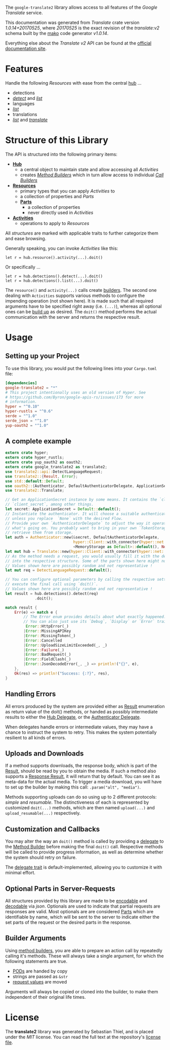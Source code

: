<!---
DO NOT EDIT !
This file was generated automatically from 'src/mako/api/README.md.mako'
DO NOT EDIT !
-->
The `google-translate2` library allows access to all features of the *Google Translate* service.

This documentation was generated from *Translate* crate version *1.0.14+20170525*, where *20170525* is the exact revision of the *translate:v2* schema built by the [mako](http://www.makotemplates.org/) code generator *v1.0.14*.

Everything else about the *Translate* *v2* API can be found at the
[official documentation site](https://code.google.com/apis/language/translate/v2/getting_started.html).
# Features

Handle the following *Resources* with ease from the central [hub](https://docs.rs/google-translate2/1.0.14+20170525/google_translate2/Translate) ... 

* detections
 * [*detect*](https://docs.rs/google-translate2/1.0.14+20170525/google_translate2/api::DetectionDetectCall) and [*list*](https://docs.rs/google-translate2/1.0.14+20170525/google_translate2/api::DetectionListCall)
* languages
 * [*list*](https://docs.rs/google-translate2/1.0.14+20170525/google_translate2/api::LanguageListCall)
* translations
 * [*list*](https://docs.rs/google-translate2/1.0.14+20170525/google_translate2/api::TranslationListCall) and [*translate*](https://docs.rs/google-translate2/1.0.14+20170525/google_translate2/api::TranslationTranslateCall)




# Structure of this Library

The API is structured into the following primary items:

* **[Hub](https://docs.rs/google-translate2/1.0.14+20170525/google_translate2/Translate)**
    * a central object to maintain state and allow accessing all *Activities*
    * creates [*Method Builders*](https://docs.rs/google-translate2/1.0.14+20170525/google_translate2/client::MethodsBuilder) which in turn
      allow access to individual [*Call Builders*](https://docs.rs/google-translate2/1.0.14+20170525/google_translate2/client::CallBuilder)
* **[Resources](https://docs.rs/google-translate2/1.0.14+20170525/google_translate2/client::Resource)**
    * primary types that you can apply *Activities* to
    * a collection of properties and *Parts*
    * **[Parts](https://docs.rs/google-translate2/1.0.14+20170525/google_translate2/client::Part)**
        * a collection of properties
        * never directly used in *Activities*
* **[Activities](https://docs.rs/google-translate2/1.0.14+20170525/google_translate2/client::CallBuilder)**
    * operations to apply to *Resources*

All *structures* are marked with applicable traits to further categorize them and ease browsing.

Generally speaking, you can invoke *Activities* like this:

```Rust,ignore
let r = hub.resource().activity(...).doit()
```

Or specifically ...

```ignore
let r = hub.detections().detect(...).doit()
let r = hub.detections().list(...).doit()
```

The `resource()` and `activity(...)` calls create [builders][builder-pattern]. The second one dealing with `Activities` 
supports various methods to configure the impending operation (not shown here). It is made such that all required arguments have to be 
specified right away (i.e. `(...)`), whereas all optional ones can be [build up][builder-pattern] as desired.
The `doit()` method performs the actual communication with the server and returns the respective result.

# Usage

## Setting up your Project

To use this library, you would put the following lines into your `Cargo.toml` file:

```toml
[dependencies]
google-translate2 = "*"
# This project intentionally uses an old version of Hyper. See
# https://github.com/Byron/google-apis-rs/issues/173 for more
# information.
hyper = "^0.10"
hyper-rustls = "^0.6"
serde = "^1.0"
serde_json = "^1.0"
yup-oauth2 = "^1.0"
```

## A complete example

```Rust
extern crate hyper;
extern crate hyper_rustls;
extern crate yup_oauth2 as oauth2;
extern crate google_translate2 as translate2;
use translate2::api::DetectLanguageRequest;
use translate2::{Result, Error};
use std::default::Default;
use oauth2::{Authenticator, DefaultAuthenticatorDelegate, ApplicationSecret, MemoryStorage};
use translate2::Translate;

// Get an ApplicationSecret instance by some means. It contains the `client_id` and 
// `client_secret`, among other things.
let secret: ApplicationSecret = Default::default();
// Instantiate the authenticator. It will choose a suitable authentication flow for you, 
// unless you replace  `None` with the desired Flow.
// Provide your own `AuthenticatorDelegate` to adjust the way it operates and get feedback about 
// what's going on. You probably want to bring in your own `TokenStorage` to persist tokens and
// retrieve them from storage.
let auth = Authenticator::new(&secret, DefaultAuthenticatorDelegate,
                              hyper::Client::with_connector(hyper::net::HttpsConnector::new(hyper_rustls::TlsClient::new())),
                              <MemoryStorage as Default>::default(), None);
let mut hub = Translate::new(hyper::Client::with_connector(hyper::net::HttpsConnector::new(hyper_rustls::TlsClient::new())), auth);
// As the method needs a request, you would usually fill it with the desired information
// into the respective structure. Some of the parts shown here might not be applicable !
// Values shown here are possibly random and not representative !
let mut req = DetectLanguageRequest::default();

// You can configure optional parameters by calling the respective setters at will, and
// execute the final call using `doit()`.
// Values shown here are possibly random and not representative !
let result = hub.detections().detect(req)
             .doit();

match result {
    Err(e) => match e {
        // The Error enum provides details about what exactly happened.
        // You can also just use its `Debug`, `Display` or `Error` traits
         Error::HttpError(_)
        |Error::MissingAPIKey
        |Error::MissingToken(_)
        |Error::Cancelled
        |Error::UploadSizeLimitExceeded(_, _)
        |Error::Failure(_)
        |Error::BadRequest(_)
        |Error::FieldClash(_)
        |Error::JsonDecodeError(_, _) => println!("{}", e),
    },
    Ok(res) => println!("Success: {:?}", res),
}

```
## Handling Errors

All errors produced by the system are provided either as [Result](https://docs.rs/google-translate2/1.0.14+20170525/google_translate2/client::Result) enumeration as return value of
the doit() methods, or handed as possibly intermediate results to either the 
[Hub Delegate](https://docs.rs/google-translate2/1.0.14+20170525/google_translate2/client::Delegate), or the [Authenticator Delegate](https://docs.rs/yup-oauth2/*/yup_oauth2/trait.AuthenticatorDelegate.html).

When delegates handle errors or intermediate values, they may have a chance to instruct the system to retry. This 
makes the system potentially resilient to all kinds of errors.

## Uploads and Downloads
If a method supports downloads, the response body, which is part of the [Result](https://docs.rs/google-translate2/1.0.14+20170525/google_translate2/client::Result), should be
read by you to obtain the media.
If such a method also supports a [Response Result](https://docs.rs/google-translate2/1.0.14+20170525/google_translate2/client::ResponseResult), it will return that by default.
You can see it as meta-data for the actual media. To trigger a media download, you will have to set up the builder by making
this call: `.param("alt", "media")`.

Methods supporting uploads can do so using up to 2 different protocols: 
*simple* and *resumable*. The distinctiveness of each is represented by customized 
`doit(...)` methods, which are then named `upload(...)` and `upload_resumable(...)` respectively.

## Customization and Callbacks

You may alter the way an `doit()` method is called by providing a [delegate](https://docs.rs/google-translate2/1.0.14+20170525/google_translate2/client::Delegate) to the 
[Method Builder](https://docs.rs/google-translate2/1.0.14+20170525/google_translate2/client::CallBuilder) before making the final `doit()` call. 
Respective methods will be called to provide progress information, as well as determine whether the system should 
retry on failure.

The [delegate trait](https://docs.rs/google-translate2/1.0.14+20170525/google_translate2/client::Delegate) is default-implemented, allowing you to customize it with minimal effort.

## Optional Parts in Server-Requests

All structures provided by this library are made to be [encodable](https://docs.rs/google-translate2/1.0.14+20170525/google_translate2/client::RequestValue) and 
[decodable](https://docs.rs/google-translate2/1.0.14+20170525/google_translate2/client::ResponseResult) via *json*. Optionals are used to indicate that partial requests are responses 
are valid.
Most optionals are are considered [Parts](https://docs.rs/google-translate2/1.0.14+20170525/google_translate2/client::Part) which are identifiable by name, which will be sent to 
the server to indicate either the set parts of the request or the desired parts in the response.

## Builder Arguments

Using [method builders](https://docs.rs/google-translate2/1.0.14+20170525/google_translate2/client::CallBuilder), you are able to prepare an action call by repeatedly calling it's methods.
These will always take a single argument, for which the following statements are true.

* [PODs][wiki-pod] are handed by copy
* strings are passed as `&str`
* [request values](https://docs.rs/google-translate2/1.0.14+20170525/google_translate2/client::RequestValue) are moved

Arguments will always be copied or cloned into the builder, to make them independent of their original life times.

[wiki-pod]: http://en.wikipedia.org/wiki/Plain_old_data_structure
[builder-pattern]: http://en.wikipedia.org/wiki/Builder_pattern
[google-go-api]: https://github.com/google/google-api-go-client

# License
The **translate2** library was generated by Sebastian Thiel, and is placed 
under the *MIT* license.
You can read the full text at the repository's [license file][repo-license].

[repo-license]: https://github.com/Byron/google-apis-rsblob/master/LICENSE.md
